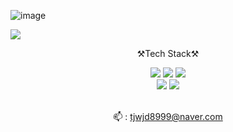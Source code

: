 ![image](https://github.com/yeoseojeong/yeoseojeong/assets/121150215/5b9a4fc7-2bdb-4eb5-a871-2ae8762620c4)

<img src="https://capsule-render.vercel.app/api?type=waving&color=F44A6A&height=200&section=header&text=Hi👋,I'm Seojeong Yeo.&fontSize=65">








<div align=center>

  ⚒Tech Stack⚒

<img src="https://img.shields.io/badge/c-A8B9CC?style=for-the-badge&logo=c&logoColor=white"> 
<img src="https://img.shields.io/badge/c++-512BD4?style=for-the-badge&logo=cplusplus&logoColor=white">
<img src="https://img.shields.io/badge/Linux-FCC624?style=for-the-badge&logo=Linux&logoColor=white">

<br>

<img src="https://img.shields.io/badge/matlab-047DA3?style=for-the-badge&logo=matlab&logoColor=white">
<img src="https://img.shields.io/badge/simulink-008080?style=for-the-badge&logo=simulink&logoColor=white">
 
  <br>


<br>

📫 : tjwjd8999@naver.com <br>

</div>
<!--
**yeoseojeong/yeoseojeong** is a ✨ _special_ ✨ repository because its `README.md` (this file) appears on your GitHub profile.

Here are some ideas to get you started:

- 🔭 I’m currently working on ...
- 🌱 I’m currently learning ...
- 👯 I’m looking to collaborate on ...
- 🤔 I’m looking for help with ...
- 💬 Ask me about ...
- 📫 How to reach me: ...
- 😄 Pronouns: ...
- ⚡ Fun fact: ...
-->









